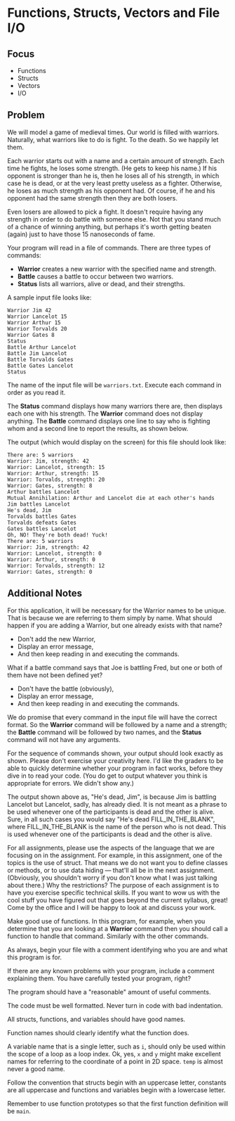 # Functions, Structs, Vectors and File I/O

## Focus
- Functions
- Structs
- Vectors
- I/O

## Problem
We will model a game of medieval times. Our world is filled with warriors. Naturally, what warriors like to do is fight. To the death. So we happily let them.

Each warrior starts out with a name and a certain amount of strength. Each time he fights, he loses some strength. (He gets to keep his name.) If his opponent is stronger than he is, then he loses all of his strength, in which case he is dead, or at the very least pretty useless as a fighter. Otherwise, he loses as much strength as his opponent had. Of course, if he and his opponent had the same strength then they are both losers.

Even losers are allowed to pick a fight. It doesn't require having any strength in order to do battle with someone else. Not that you stand much of a chance of winning anything, but perhaps it's worth getting beaten (again) just to have those 15 nanoseconds of fame.

Your program will read in a file of commands. There are three types of commands:
- **Warrior** creates a new warrior with the specified name and strength.
- **Battle** causes a battle to occur between two warriors.
- **Status** lists all warriors, alive or dead, and their strengths.

A sample input file looks like:
```
Warrior Jim 42
Warrior Lancelot 15
Warrior Arthur 15
Warrior Torvalds 20
Warrior Gates 8
Status
Battle Arthur Lancelot
Battle Jim Lancelot
Battle Torvalds Gates
Battle Gates Lancelot
Status
```

The name of the input file will be `warriors.txt`. Execute each command in order as you read it.

The **Status** command displays how many warriors there are, then displays each one with his strength. The **Warrior** command does not display anything. The **Battle** command displays one line to say who is fighting whom and a second line to report the results, as shown below.

The output (which would display on the screen) for this file should look like:
```
There are: 5 warriors
Warrior: Jim, strength: 42
Warrior: Lancelot, strength: 15
Warrior: Arthur, strength: 15
Warrior: Torvalds, strength: 20
Warrior: Gates, strength: 8
Arthur battles Lancelot
Mutual Annihilation: Arthur and Lancelot die at each other's hands
Jim battles Lancelot
He's dead, Jim
Torvalds battles Gates
Torvalds defeats Gates
Gates battles Lancelot
Oh, NO! They're both dead! Yuck!
There are: 5 warriors
Warrior: Jim, strength: 42
Warrior: Lancelot, strength: 0
Warrior: Arthur, strength: 0
Warrior: Torvalds, strength: 12
Warrior: Gates, strength: 0
```

## Additional Notes
For this application, it will be necessary for the Warrior names to be unique. That is because we are referring to them simply by name. What should happen if you are adding a Warrior, but one already exists with that name?
- Don't add the new Warrior,
- Display an error message,
- And then keep reading in and executing the commands.

What if a battle command says that Joe is battling Fred, but one or both of them have not been defined yet?
- Don't have the battle (obviously),
- Display an error message,
- And then keep reading in and executing the commands.

We do promise that every command in the input file will have the correct format. So the **Warrior** command will be followed by a name and a strength; the **Battle** command will be followed by two names, and the **Status** command will not have any arguments.

For the sequence of commands shown, your output should look exactly as shown. Please don't exercise your creativity here. I'd like the graders to be able to quickly determine whether your program in fact works, before they dive in to read your code. (You do get to output whatever you think is appropriate for errors. We didn't show any.)

The output shown above as, "He's dead, Jim", is because Jim is battling Lancelot but Lancelot, sadly, has already died. It is not meant as a phrase to be used whenever one of the participants is dead and the other is alive. Sure, in all such cases you would say "He's dead FILL_IN_THE_BLANK", where FILL_IN_THE_BLANK is the name of the person who is not dead. This is used whenever one of the participants is dead and the other is alive.

For all assignments, please use the aspects of the language that we are focusing on in the assignment. For example, in this assignment, one of the topics is the use of struct. That means we do not want you to define classes or methods, or to use data hiding — that'll all be in the next assignment. (Obviously, you shouldn't worry if you don't know what I was just talking about there.) Why the restrictions? The purpose of each assignment is to have you exercise specific technical skills. If you want to wow us with the cool stuff you have figured out that goes beyond the current syllabus, great! Come by the office and I will be happy to look at and discuss your work.

Make good use of functions. In this program, for example, when you determine that you are looking at a **Warrior** command then you should call a function to handle that command. Similarly with the other commands.

As always, begin your file with a comment identifying who you are and what this program is for.

If there are any known problems with your program, include a comment explaining them. You have carefully tested your program, right?

The program should have a "reasonable" amount of useful comments.

The code must be well formatted. Never turn in code with bad indentation.

All structs, functions, and variables should have good names.

Function names should clearly identify what the function does.

A variable name that is a single letter, such as `i`, should only be used within the scope of a loop as a loop index. Ok, yes, `x` and `y` might make excellent names for referring to the coordinate of a point in 2D space. `temp` is almost never a good name.

Follow the convention that structs begin with an uppercase letter, constants are all uppercase and functions and variables begin with a lowercase letter.

Remember to use function prototypes so that the first function definition will be `main`.